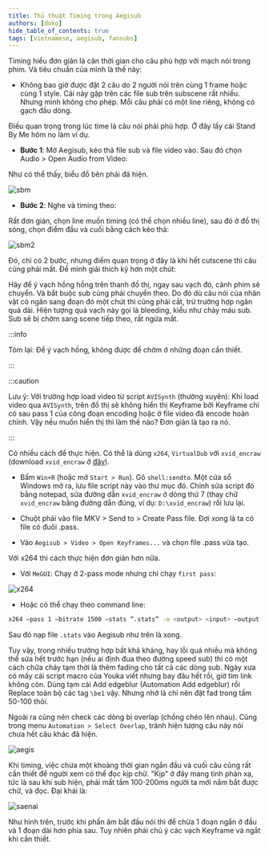 ```yaml
---
title: Thủ thuật Timing trong Aegisub
authors: [doko]
hide_table_of_contents: true
tags: [vietnamese, aegisub, fansubs]
---
```


Timing hiểu đơn giản là căn thời gian cho câu phù hợp với mạch nói trong phim. Và tiêu chuẩn của mình là thế này:

- Không bao giờ được đặt 2 câu do 2 người nói trên cùng 1 frame hoặc cùng 1 style. Cái này gặp trên các file sub trên subscene rất nhiều. Nhưng mình không cho phép. Mỗi câu phải có một line riêng, không có gạch đầu dòng.

Điều quan trọng trong lúc time là câu nói phải phù hợp. Ở đây lấy cái Stand By Me hôm nọ làm ví dụ.

<!--truncate-->

- **Bước 1**: Mở Aegisub, kéo thả file sub và file video vào. Sau đó chọn Audio > Open Audio from Video:

Như có thể thấy, biểu đồ bên phải đã hiện.

![sbm](https://i.ibb.co/fN9Xkg3/image.png)

- **Bước 2**: Nghe và timing theo:

Rất đơn giản, chọn line muốn timing (có thể chọn nhiều line), sau đó ở đồ thị sóng, chọn điểm đầu và cuối bằng cách kéo thả:

![sbm2](https://i.ibb.co/yVCbQ4H/image.png)

Đó, chỉ có 2 bước, nhưng điểm quan trọng ở đây là khi hết cutscene thì câu cũng phải mất. Để mình giải thích kỹ hơn một chút:

Hãy để ý vạch hồng hồng trên thanh đồ thị, ngay sau vạch đó, cảnh phim sẽ chuyển. Và bắt buộc sub cũng phải chuyển theo. Do đó dù câu nói của nhân vật có ngân sang đoạn đó một chút thì cũng phải cắt, trừ trường hợp ngân quá dài. Hiện tượng quá vạch này gọi là bleeding, kiểu như chảy máu sub. Sub sẽ bị chờm sang scene tiếp theo, rất ngứa mắt.

:::info

Tóm lại: Để ý vạch hồng, không được để chờm ở những đoạn cần thiết.

:::

:::caution

Lưu ý: Với trường hợp load video từ script `AVISynth` (thường xuyên):
Khi load video qua `AVISynth`, trên đồ thị sẽ không hiển thị Keyframe bởi Keyframe chỉ có sau pass 1 của công đoạn encoding hoặc ở file video đã encode hoàn chỉnh. Vậy nếu muốn hiển thị thì làm thế nào? Đơn giản là tạo ra nó.

:::

Có nhiều cách để thực hiện. Có thể là dùng `x264`, `VirtualDub` với `xvid_encraw` (download `xvid_encraw` ở [đây](https://www.mediafire.com/download/qeuae15wb54ffzn/xvid_encraw.zip)).

- Bấm `Win+R` (hoặc mở `Start > Run`). Gõ `shell:sendto`. Một cửa sổ Windows mở ra, lưu file script này vào thư mục đó. Chỉnh sửa script đó bằng notepad, sửa đường dẫn `xvid_encraw` ở dòng thứ 7 (thay chữ `xvid_encraw` bằng đường dẫn đúng, ví dụ: `D:\xvid_encraw`) rồi lưu lại.

- Chuột phải vào file MKV > Send to > Create Pass file. Đợi xong là ta có file có đuôi .pass.

- Vào `Aegisub > Video > Open Keyframes...` và chọn file .pass vừa tạo.

Với x264 thì cách thực hiện đơn giản hơn nữa.

- Với `MeGUI`: Chạy ở 2-pass mode nhưng chỉ chạy `first pass`:

![x264](https://i.ibb.co/Dkw9cQx/image.png)

- Hoặc có thể chạy theo command line:

```bash
x264 –pass 1 –bitrate 1500 –stats “.stats” -o <output> <input> –output NUL "input"
```

Sau đó nạp file `.stats` vào Aegisub như trên là xong.

Tuy vậy, trong nhiều trường hợp bất khả kháng, hay lỗi quá nhiều mà không thể sửa hết trước hạn (nếu ai định đua theo đường speed sub) thì có một cách chữa cháy tạm thời là thêm fading cho tất cả các dòng sub. Ngày xưa có mấy cái script macro của Youka viết nhưng bay đâu hết rồi, giờ tìm link không còn. Dùng tạm cái Add edgeblur (Automation Add edgeblur) rồi Replace toàn bộ các tag `\be1` vậy. Nhưng nhớ là chỉ nên đặt fad trong tầm 50-100 thôi.

Ngoài ra cũng nên check các dòng bị overlap (chồng chéo lên nhau). Cũng trong menu `Automation > Select Overlap`, tránh hiện tượng câu này nói chưa hết câu khác đã hiện.

![aegis](https://i.ibb.co/QkB2WzC/image.png)

Khi timing, việc chừa một khoảng thời gian ngắn đầu và cuối câu cũng rất cần thiết để người xem có thể đọc kịp chữ. "Kịp" ở đây mang tính phản xạ, tức là sau khi sub hiện, phải mất tầm 100-200ms người ta mới nắm bắt được chữ, và đọc. Đại khái là:

![saenai](https://i.ibb.co/TLkmCzY/image.png)

Như hình trên, trước khi phần âm bắt đầu nói thì để chừa 1 đoạn ngắn ở đầu và 1 đoạn dài hơn phía sau. Tuy nhiên phải chú ý các vạch Keyframe và ngắt khi cần thiết.
